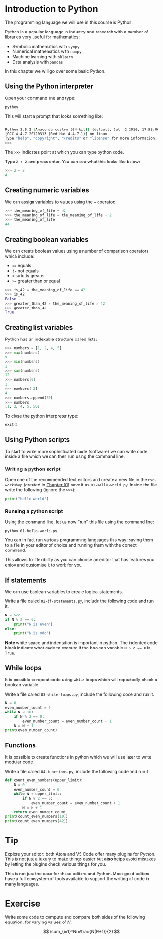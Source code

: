 # Introduction to Python

The programming language we will use in this course is Python.

Python is a popular language in industry and research with a number of libraries
very useful for mathematics:

- Symbolic mathematics with `sympy`
- Numerical mathematics with `numpy`
- Machine learning with `sklearn`
- Data analysis with `pandas`

In this chapter we will go over some basic Python.

## Using the Python interpreter

Open your command line and type:

```bash
python
```

This will start a prompt that looks something like:

```bash

Python 3.5.2 |Anaconda custom (64-bit)| (default, Jul  2 2016, 17:53:06) 
[GCC 4.4.7 20120313 (Red Hat 4.4.7-1)] on linux
Type "help", "copyright", "credits" or "license" for more information.
>>> 

```

The `>>>` indicates point at which you can type python code.

Type `2 + 2` and press enter. You can see what this looks like below:

```python
>>> 2 + 2
4

```

## Creating numeric variables

We can assign variables to values using the `=` operator:

```python
>>> the_meaning_of_life = 42
>>> the_meaning_of_life = the_meaning_of_life + 2
>>> the_meaning_of_life
44

```

## Creating boolean variables

We can create boolean values using a number of comparison operators which
include:

- `==` equals
- `!=` not equals
- `>` strictly greater
- `>=` greater than or equal

```python
>>> is_42 = the_meaning_of_life == 42
>>> is_42
False
>>> greater_than_42 = the_meaning_of_life > 42
>>> greater_than_42
True

```

## Creating list variables

Python has an indexable structure called lists:

```python
>>> numbers = [1, 2, 4, 5]
>>> max(numbers)
5
>>> min(numbers)
1
>>> sum(numbers)
12
>>> numbers[0]
1
>>> numbers[-2]
4
>>> numbers.append(50)
>>> numbers
[1, 2, 4, 5, 50]

```

To close the python interpreter type:

```
exit()
```

## Using Python scripts

To start to write more sophisticated code (software) we can write code
inside a file which we can then run using the command line.

### Writing a python script

Open one of the recommended text editors and create a new file in the
`rsd-workshop` (created in [Chapter 01](../01/)) save it as `01-hello-world.py`.
Inside the file write the following (ignore the `>>>`):

```python
print("hello world")
```

### Running a python script

Using the command line, let us now "run" this file using the command line:

```bash
python 01-hello-world.py
```

You can in fact run various programming languages this way: saving them to a
file in your editor of choice and running them with the correct command.

This allows for flexibility as you can choose an editor that has features you
enjoy and customise it to work for you.

## If statements

We can use boolean variables to create logical statements.

Write a file called `02-if-statements.py`, include the following code and run
it.

```python
N = 572
if N % 2 == 0:
    print("N is even")
else:
    print("N is odd")

```

**Note** white space and indentation is important in python. The indented code
block indicate what code to execute if the boolean variable `N % 2 == 0` is
`True`.

## While loops

It is possible to repeat code using `while` loops which will repeatedly check a
boolean variable.

Write a file called `03-while-loops.py`, include the following code and run
it.

```python
N = 0
even_number_count = 0
while N < 10:
    if N % 2 == 0:
        even_number_count = even_number_count + 1
    N = N + 1
print(even_number_count)

```

## Functions

It is possible to create functions in python which we will use later to write
modular code.

Write a file called `04-functions.py`, include the following code and run it.

```python
def count_even_numbers(upper_limit):
    N = 0
    even_number_count = 0
    while N < upper_limit:
        if N % 2 == 0:
            even_number_count = even_number_count + 1
        N = N + 1
    return even_number_count
print(count_even_numbers(10))
print(count_even_numbers(42))


```

# Tip

Explore your editor: both Atom and VS Code offer many plugins for Python. This
is not just a luxury to make things easier but **also** helps avoid mistakes by
letting the plugins check various things for you.

This is not just the case for these editors and Python. Most good editors have a
full ecosystem of tools available to support the writing of code in many
languages.

# Exercise

Write some code to compute and compare both sides of the following equation, for
varying values of $N$.

$$
\sum_{i=1}^Ni=\frac{N(N+1)}{2}
$$
